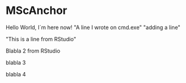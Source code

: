 # MScAnchor
Hello World, I´m here now!
"A line I wrote on cmd.exe" 
"adding a line" 

"This is a line from RStudio"

Blabla 2 from RStudio

blabla 3

blabla 4